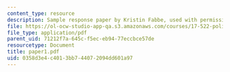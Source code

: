 ```yaml
---
content_type: resource
description: Sample response paper by Kristin Fabbe, used with permission.
file: https://ol-ocw-studio-app-qa.s3.amazonaws.com/courses/17-522-politics-and-religion-fall-2006/0358d3e4c4013bb744072094dd601a97_paper1.pdf
file_type: application/pdf
parent_uid: 71212f7a-645c-f5ec-eb94-77eccbce57de
resourcetype: Document
title: paper1.pdf
uid: 0358d3e4-c401-3bb7-4407-2094dd601a97
---
```

